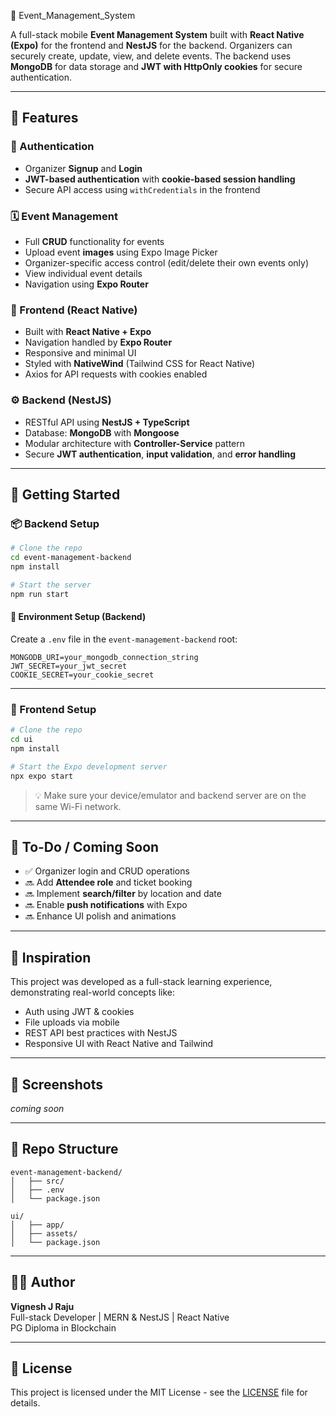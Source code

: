🎉 Event_Management_System

A full-stack mobile **Event Management System** built with **React Native (Expo)** for the frontend and **NestJS** for the backend. Organizers can securely create, update, view, and delete events. The backend uses **MongoDB** for data storage and **JWT with HttpOnly cookies** for secure authentication.

---

## 🚀 Features

### 🔐 Authentication
- Organizer **Signup** and **Login**
- **JWT-based authentication** with **cookie-based session handling**
- Secure API access using `withCredentials` in the frontend

### 🗓️ Event Management
- Full **CRUD** functionality for events
- Upload event **images** using Expo Image Picker
- Organizer-specific access control (edit/delete their own events only)
- View individual event details
- Navigation using **Expo Router**

### 📱 Frontend (React Native)
- Built with **React Native + Expo**
- Navigation handled by **Expo Router**
- Responsive and minimal UI
- Styled with **NativeWind** (Tailwind CSS for React Native)
- Axios for API requests with cookies enabled

### ⚙️ Backend (NestJS)
- RESTful API using **NestJS + TypeScript**
- Database: **MongoDB** with **Mongoose**
- Modular architecture with **Controller-Service** pattern
- Secure **JWT authentication**, **input validation**, and **error handling**

---

## 🧪 Getting Started

### 📦 Backend Setup

```bash
# Clone the repo
cd event-management-backend
npm install

# Start the server
npm run start
```

#### 🔐 Environment Setup (Backend)

Create a `.env` file in the `event-management-backend` root:

```env
MONGODB_URI=your_mongodb_connection_string
JWT_SECRET=your_jwt_secret
COOKIE_SECRET=your_cookie_secret
```

---

### 📱 Frontend Setup

```bash
# Clone the repo
cd ui
npm install

# Start the Expo development server
npx expo start
```

> 💡 Make sure your device/emulator and backend server are on the same Wi-Fi network.

---

## 📌 To-Do / Coming Soon

- ✅ Organizer login and CRUD operations
- 🔜 Add **Attendee role** and ticket booking
- 🔜 Implement **search/filter** by location and date
- 🔜 Enable **push notifications** with Expo
- 🔜 Enhance UI polish and animations

---

## 🧠 Inspiration

This project was developed as a full-stack learning experience, demonstrating real-world concepts like:

- Auth using JWT & cookies
- File uploads via mobile
- REST API best practices with NestJS
- Responsive UI with React Native and Tailwind

---

## 📸 Screenshots

_coming soon_

---

## 📂 Repo Structure

```
event-management-backend/
│   ├── src/
│   ├── .env
│   └── package.json

ui/
│   ├── app/
│   ├── assets/
│   └── package.json
```

---

## 🧑‍💻 Author

**Vignesh J Raju**  
Full-stack Developer | MERN & NestJS | React Native  
PG Diploma in Blockchain  

---

## 📝 License

This project is licensed under the MIT License - see the [LICENSE](LICENSE) file for details.